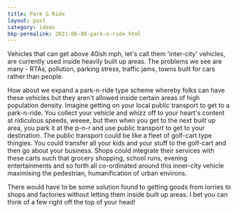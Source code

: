 ```yaml
---
title: Park & Ride
layout: post
category: ideas
bkp-permalink: 2021-06-08-park-n-ride.html
---
```


Vehicles that can get above 40ish mph, let's call them 'inter-city' vehicles, are currently used inside heavily built up areas. The problems we see are many - RTAs, pollution, parking stress, traffic jams, towns built for cars rather than people.  

How about we expand a park-n-ride type scheme whereby folks can have these vehicles but they aren't allowed inside certain areas of high population density. Imagine getting on your local public transport to get to a park-n-ride. You collect your vehicle and whizz off to your heart's content at ridiculous speeds, weeee, but then when you get to the next built up area, you park it at the p-n-r and use public transport to get to your destination. The public transport could be like a fleet of golf-cart type thingies. You could transfer all your kids and your stuff to the golf-cart and then go about your business. Shops could integrate their services with these carts such that grocery shopping, school runs, evening entertainments and so forth all co-ordinated around this inner-city vehicle maximising the pedestrian, humanification of urban environs.  

There would have to be some solution found to getting goods from lorries to shops and factories without letting them inside built up areas. I bet you can think of a few right off the top of your head!
